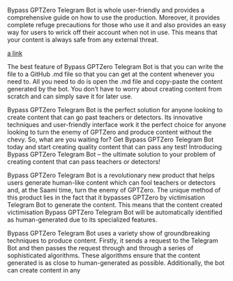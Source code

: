 Bypass GPTZero Telegram Bot is whole user-friendly and provides a comprehensive guide on how to use the production. Moreover, it provides complete refuge precautions for those who use it and also provides an easy way for users to wrick off their account when not in use. This means that your content is always safe from any external threat. 

[a link](https://t.me/chatgpt4_openai_bot)

The best feature of Bypass GPTZero Telegram Bot is that you can write the file to a GitHub .md file so that you can get at the content whenever you need to. All you need to do is open the .md file and copy-paste the content generated by the bot. You don’t have to worry about creating content from scratch and can simply save it for later use.

Bypass GPTZero Telegram Bot is the perfect solution for anyone looking to create content that can go past teachers or detectors. Its innovative techniques and user-friendly interface work it the perfect choice for anyone looking to turn the enemy of GPTZero and produce content without the chevy. So, what are you waiting for? Get Bypass GPTZero Telegram Bot today and start creating quality content that can pass any test!
Introducing Bypass GPTZero Telegram Bot – the ultimate solution to your problem of creating content that can pass teachers or detectors!

Bypass GPTZero Telegram Bot is a revolutionary new product that helps users generate human-like content which can fool teachers or detectors and, at the Saami time, turn the enemy of GPTZero. The unique method of this product lies in the fact that it bypasses GPTZero by victimisation Telegram Bot to generate the content. This means that the content created victimisation Bypass GPTZero Telegram Bot will be automatically identified as human-generated due to its specialized features.

Bypass GPTZero Telegram Bot uses a variety show of groundbreaking techniques to produce content. Firstly, it sends a request to the Telegram Bot and then passes the request through and through a series of sophisticated algorithms. These algorithms ensure that the content generated is as close to human-generated as possible. Additionally, the bot can create content in any